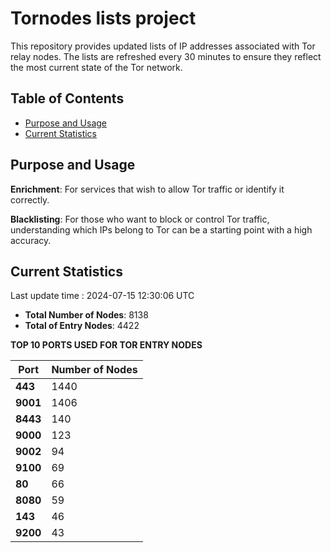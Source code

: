 # Tornodes lists project

This repository provides updated lists of IP addresses associated with Tor relay nodes. The lists are refreshed every 30 minutes to ensure they reflect the most current state of the Tor network.

## Table of Contents

- [Purpose and Usage](#purpose-and-usage)
- [Current Statistics](#current-statistics)


## Purpose and Usage

**Enrichment**: For services that wish to allow Tor traffic or identify it correctly.

**Blacklisting**: For those who want to block or control Tor traffic, understanding which IPs belong to Tor can be a starting point with a high accuracy.

## Current Statistics

Last update time : 2024-07-15 12:30:06 UTC

- **Total Number of Nodes**: 8138
- **Total of Entry Nodes**: 4422

**TOP 10 PORTS USED FOR TOR ENTRY NODES**

| **Port** | **Number of Nodes** |
|------|-----------------|
| **443**   | 1440  |
| **9001**   | 1406  |
| **8443**   | 140  |
| **9000**   | 123  |
| **9002**   | 94  |
| **9100**   | 69  |
| **80**   | 66  |
| **8080**   | 59  |
| **143**   | 46  |
| **9200**   | 43  |

